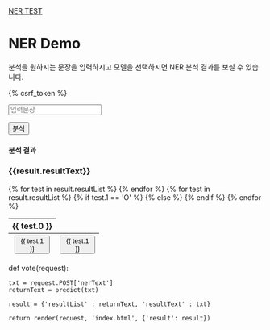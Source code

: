 <head>
  <link rel="stylesheet" href="https://stackpath.bootstrapcdn.com/bootstrap/4.3.1/css/bootstrap.min.css" integrity="sha384-ggOyR0iXCbMQv3Xipma34MD+dH/1fQ784/j6cY/iJTQUOhcWr7x9JvoRxT2MZw1T" crossorigin="anonymous">
  <link rel="stylesheet" href="starter-template.css">
</head>

<nav class="navbar navbar-expand-md navbar-dark bg-dark fixed-top">
  <a class="navbar-brand" href="#">NER TEST</a>
  </div>
</nav>
    <div class="jumbotron">
    <div class="container">
      <h1 class="display-3">NER Demo</h1>
      <p>분석을 원하시는 문장을 입력하시고 모델을 선택하시면 NER 분석 결과를 보실 수 있습니다.</p>
      <form action="{% url 'vote'%}" method="post">
        {% csrf_token %}
      <p><input class="form-control mr-sm-2" id="nerText" name="nerText" type="text" placeholder="입력문장"></p>
      <p><button class="btn btn-primary btn-lg mr-sm-2" type="submit">분석</button></p>
      </form>
    </div>
  </div>

<div class="container">
  <div class="card-deck mb-3 text-center">
    <div class="card mb-4 shadow-sm">
      <div class="card-header">
        <h4 class="my-0 font-weight-normal">분석 결과</h4>
      </div>
      <div class="card-body">
          <h3 class="card-title pricing-card-title">{{result.resultText}}</h3>
        <table>
        <thead>
            <tr>
                {% for test in result.resultList %}
                <th style="text-align: center">{{ test.0 }}</th>
                {% endfor %}
            </tr>
            <tr>
                {% for test in result.resultList %}
                  {% if test.1 == 'O' %}
                  <th style="text-align: center"><button class="btn btn-Secondary" style="width:70px;" >{{ test.1 }}</button></th>
                  {% else %}
                  <th style="text-align: center"><button class="btn btn-Success" style="width:70px;" >{{ test.1 }}</button></th>
                  {% endif %}
                {% endfor %}
            </tr>
        </thead>
        </table>
      </div>
    </div>
  </div>
</div>
<!--					<button type="button" class="btn btn-primary">Primary</button>
					<button type="button" class="btn btn-secondary">Secondary</button>
					<button type="button" class="btn btn-success">Success</button>
					<button type="button" class="btn btn-danger">Danger</button>
					<button type="button" class="btn btn-warning">Warning</button>
					<button type="button" class="btn btn-info">Info</button>
					<button type="button" class="btn btn-light">Light</button>
					<button type="button" class="btn btn-dark">Dark</button>
					<button type="button" class="btn btn-link">Link</button>-->
<!--  <div class="starter-template">
    <h1>Bootstrap starter template</h1>
    <form class="form-inline my-2 my-lg-0" action="{% url 'vote'%}" method="post">
      {% csrf_token %}
      <input class="form-control mr-sm-2" id="nerText" name="nerText" type="text" placeholder="입력문장">
      <button class="btn btn-secondary my-2 my-sm-0" type="submit">분석</button>

      &lt;!&ndash;<p><label for="title">결과 : </label><input type="text" id="title" name="title" value="{{ result}}"/></p>&ndash;&gt;

      <main role="main" class="container">
            <div class="starter-template">

              <input class="form-control mr-sm-2"  type="text" value="{{ result}}">
            </div>
      </main>
    </form>
  </div>-->

</main><!-- /.container -->










def vote(request):

    txt = request.POST['nerText']
    returnText = predict(txt)

    result = {'resultList' : returnText, 'resultText' : txt}

    return render(request, 'index.html', {'result': result})


